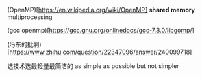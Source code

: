 (OpenMP)[https://en.wikipedia.org/wiki/OpenMP]
**shared memory** multiprocessing

(gcc openmp)[https://gcc.gnu.org/onlinedocs/gcc-7.3.0/libgomp/]

(冯东的批判)[https://www.zhihu.com/question/22347096/answer/240099718]

选技术选最轻量最简洁的
as simple as possible but not simpler